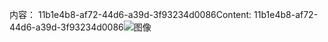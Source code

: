 <span data-ttu-id="d6109-101">内容： 11b1e4b8-af72-44d6-a39d-3f93234d0086</span><span class="sxs-lookup"><span data-stu-id="d6109-101">Content: 11b1e4b8-af72-44d6-a39d-3f93234d0086</span></span>![图像](1c2cee3f-177c-4035-a67d-0bfa1b735a16.png)
